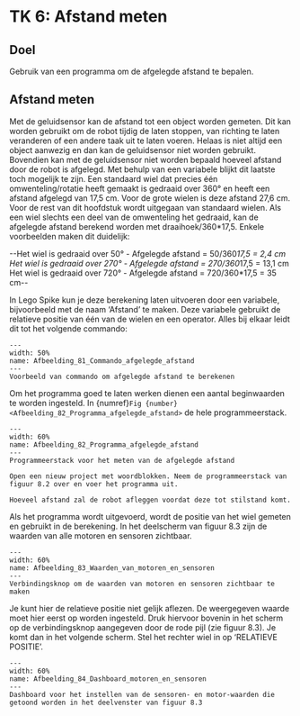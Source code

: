 # TK 6: Afstand meten

## Doel
Gebruik van een programma om de afgelegde afstand te bepalen.
 
## Afstand meten
Met de geluidsensor kan de afstand tot een object worden gemeten. Dit kan worden gebruikt om de robot tijdig de laten stoppen, van richting te laten veranderen of een andere taak uit te laten voeren. Helaas is niet altijd een object aanwezig en dan kan de geluidsensor niet worden gebruikt. Bovendien kan met de geluidsensor niet worden bepaald hoeveel afstand door de robot is afgelegd. Met behulp van een variabele blijkt dit laatste toch mogelijk te zijn. 
Een standaard wiel dat precies één omwenteling/rotatie heeft gemaakt is gedraaid over 360° en heeft een afstand afgelegd van 17,5 cm. Voor de grote wielen is deze afstand 27,6 cm. Voor de rest van dit hoofdstuk wordt uitgegaan van standaard wielen. Als een wiel slechts een deel van de omwenteling het gedraaid, kan de afgelegde afstand berekend worden met draaihoek/360*17,5. Enkele voorbeelden maken dit duidelijk:

--Het wiel is gedraaid over 50° - Afgelegde afstand = 50/360*17,5 = 2,4 cm
Het wiel is gedraaid over 270° - Afgelegde afstand = 270/360*17,5 = 13,1 cm
Het wiel is gedraaid over 720° - Afgelegde afstand = 720/360*17,5 = 35 cm--

In Lego Spike kun je deze berekening laten uitvoeren door een variabele, bijvoorbeeld met de naam ‘Afstand’ te maken. Deze variabele gebruikt de relatieve positie van één van de wielen en een operator. Alles bij elkaar leidt dit tot het volgende commando:

```{figure} Figures/Afbeelding_81_Commando_afgelegde_afstand.png
---
width: 50%
name: Afbeelding_81_Commando_afgelegde_afstand
---
Voorbeeld van commando om afgelegde afstand te berekenen 
``` 

Om het programma goed te laten werken dienen een aantal beginwaarden te worden ingesteld. In {numref}`Fig {number} <Afbeelding_82_Programma_afgelegde_afstand>` de hele programmeerstack.

```{figure} Figures/Afbeelding_82_Programma_afgelegde_afstand.png
---
width: 60%
name: Afbeelding_82_Programma_afgelegde_afstand
---
Programmeerstack voor het meten van de afgelegde afstand  
``` 

```{exercise} Programma 'Afgelegde afstand'
Open een nieuw project met woordblokken. Neem de programmeerstack van figuur 8.2 over en voer het programma uit.                                    
```

```{exercise} 
Hoeveel afstand zal de robot afleggen voordat deze tot stilstand komt.                                    
```

Als het programma wordt uitgevoerd, wordt de positie van het wiel gemeten en gebruikt in de berekening. In het deelscherm van figuur 8.3 zijn de waarden van alle motoren en sensoren zichtbaar.

```{figure} Figures/Afbeelding_83_Waarden_van_motoren_en_sensoren.png
---
width: 60%
name: Afbeelding_83_Waarden_van_motoren_en_sensoren
---
Verbindingsknop om de waarden van motoren en sensoren zichtbaar te maken  
``` 

Je kunt hier de relatieve positie niet gelijk aflezen. De weergegeven waarde moet hier eerst op worden ingesteld. Druk hiervoor bovenin in het scherm op de verbindingsknop aangegeven door de rode pijl (zie figuur 8.3). Je komt dan in het volgende scherm. Stel het rechter wiel in op ‘RELATIEVE POSITIE’.

```{figure} Figures/Afbeelding_84_Dashboard_motoren_en_sensoren.png
---
width: 60%
name: Afbeelding_84_Dashboard_motoren_en_sensoren
---
Dashboard voor het instellen van de sensoren- en motor-waarden die getoond worden in het deelvenster van figuur 8.3  
``` 
